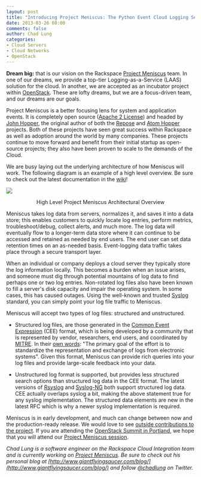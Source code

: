 ```yaml
---
layout: post
title: "Introducing Project Meniscus: The Python Event Cloud Logging Service"
date: 2013-03-26 08:00
comments: false
author: Chad Lung
categories:
- Cloud Servers
- Cloud Networks
- OpenStack
---
```


**Dream big:** that is our vision on the Rackspace [Project Meniscus](http://projectmeniscus.org) team. In one of our dreams, we
provide a top-tier Logging-as-a-Service (LAAS) solution for the cloud.
In another, we are accepted as an incubator project within
[OpenStack](http://opnstack.org). These are lofty dreams, but we are a
focus-driven team, and our dreams are our goals.

Project Meniscus is a better focusing lens for system and application
events. It is completely open source ([Apache 2 License](http://www.apache.org/licenses/LICENSE-2.0.html)) and headed by
[John Hopper](https://github.com/zinic/), the original author of both
the [Repose](http://openrepose.org) and [Atom Hopper](http://atomhopper.org) projects. Both of these projects have
seen great success within Rackspace as well as adoption around the world
by many companies. These projects continue to move forward and benefit
from their initial startup as open- source projects; they also have been
proven to scale to the demands of the Cloud.

<!--More-->

We are busy laying out the underlying architecture of how Meniscus will
work. The following diagram is an example of a high level overview. Be
sure to check out the latest documentation in the
[wiki](https://github.com/ProjectMeniscus/meniscus/wiki)!

<img src="a/2013-03-15-introducing-project-meniscus-the-python-event-cloud-logging-service/proj-meniscus-arch.png" style="display: block; margin-left: auto; margin-right: auto; "/>
<p style="text-align: center">High Level Project Meniscus Architectural Overview</p>

Meniscus takes log data from servers, normalizes it, and saves it into a
data store; this enables customers to quickly locate log entries,
perform metrics, troubleshoot/debug, collect alerts, and much more. The
log data will eventually flow to a longer-term data store where it can
continue to be accessed and retained as needed by end users. The end
user can set data retention times on an as-needed basis. Event-logging
data traffic takes place through a secure transport layer.

When an individual or company deploys a cloud server they typically
store the log information locally. This becomes a burden when an issue
arises, and someone must dig through potential mountains of log data to
find perhaps one or two log entries. Non-rotated log files also have
been known to fill a server's disk capacity and impair the operating
system. In some cases, this has caused outages. Using the well-known and
trusted [Syslog](http://en.wikipedia.org/wiki/Syslog) standard, you can
simply point your log file traffic to Meniscus.

Meniscus will accept two types of log files: structured and
unstructured.

* Structured log files, are those generated in the [Common Event Expression](http://cee.mitre.org/) (CEE) format, which is being
developed by a community that is represented by vendor, researchers, end
users, and coordinated by [MITRE](http://mitre.org/). In their [own words](http://cee.mitre.org/about/faqs.html#a1): "The primary goal of
the effort is to standardize the representation and exchange of logs
from electronic systems". Given this format, Meniscus can provide rich
queries into your log files and provide large-scale feedback into your
data.

* Unstructured log format is supported, but provides less structured
search options than structured log data in the CEE format. The latest
versions of [Rsyslog](http://www.rsyslog.com/) and
[Syslog-NG](http://www.balabit.com/network-security/syslog-ng) both
support structured log data. CEE actually overlaps syslog a bit, making
the above statement true for any syslog implementation. The structured
data elements are new in the latest RFC which is why a newer syslog
implementation is required.

Meniscus is in early development, and much can change between now and
the production-ready release. We would love to see [outside contributions to the project](https://github.com/ProjectMeniscus/meniscus/). If you are
attending the [OpenStack Summit in Portland](http://www.openstack.org/summit/portland-2013/), we hope that
you will attend our [Project Meniscus session](http://openstacksummitapril2013.sched.org/event/25d55fb7629c5d88341354febb130f55#.UUkhGxiGs70).

_Chad Lung is a software engineer on the Rackspace Cloud Integration team and is currently working on [Project Meniscus](http://projectmeniscus.org). Be sure to check out his personal blog at [http://www.giantflyingsaucer.com/blog/](http://www.giantflyingsaucer.com/blog/) and follow [@chadlung](https://twitter.com/chadlung) on Twitter._
